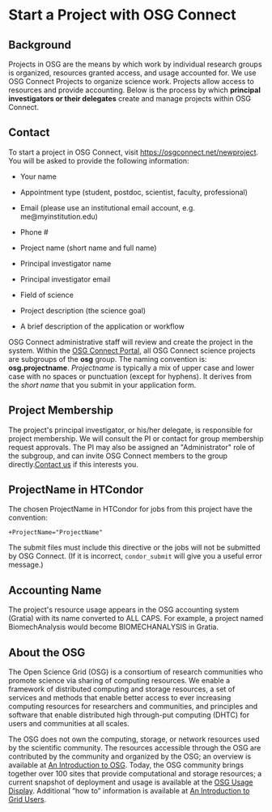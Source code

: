 # Start a Project with OSG Connect

Background
----------

Projects in OSG are the means by which work by individual research groups is
organized, resources granted access, and usage accounted for. We use OSG
Connect Projects to organize science work. Projects allow access to resources
and provide accounting. Below is the process by which **principal
investigators or their delegates** create and manage projects within OSG
Connect.

Contact
-------

To start a project in OSG Connect, visit <https://osgconnect.net/newproject>.
 You will be asked to provide the following information:

-   Your name

-   Appointment type (student, postdoc, scientist, faculty, professional)

-   Email (please use an institutional email account, e.g.
    me\@myinstitution.edu)

-   Phone \#

-   Project name (short name and full name)

-   Principal investigator name

-   Principal investigator email

-   Field of science

-   Project description (the science goal)

-   A brief description of the application or workflow

OSG Connect administrative staff will review and create the project in the
system.  Within the [OSG Connect Portal](<https://portal.osgconnect.net/>), all
OSG Connect science projects are subgroups of the **osg** group. The naming
convention is: **osg.projectname**. *Projectname* is typically a mix of upper
case and lower case with no spaces or punctuation (except for hyphens). It
derives from the *short name* that you submit in your application form.

Project Membership
------------------

The project's principal investigator, or his/her delegate, is responsible for
project membership. We will consult the PI or contact for group membership
request approvals. The PI may also be assigned an "Administrator" role of the
subgroup, and can invite OSG Connect members to the group directly.[Contact
us](<mailto:connect-support@opensciencegrid.org>) if this interests you.

ProjectName in HTCondor 
------------------------

The chosen ProjectName in HTCondor for jobs from this project have the
convention:

    +ProjectName="ProjectName"

The submit files must include this directive or the jobs will not be submitted
by OSG Connect. (If it is incorrect, `condor_submit` will give you a useful
error message.)

Accounting Name
---------------

The project's resource usage appears in the OSG accounting system (Gratia) with
its name converted to ALL CAPS. For example, a project named BiomechAnalysis
would become BIOMECHANALYSIS in Gratia.

 

About the OSG
-------------

The Open Science Grid (OSG) is a consortium of research communities who promote
science via sharing of computing resources. We enable a framework of distributed
computing and storage resources, a set of services and methods that enable
better access to ever increasing computing resources for researchers and
communities, and principles and software that enable distributed high
through-put computing (DHTC) for users and communities at all scales.

The OSG does not own the computing, storage, or network resources used by the
scientific community. The resources accessible through the OSG are contributed
by the community and organized by the OSG; an overview is available at [An
Introduction to
OSG](<http://osg-docdb.opensciencegrid.org/0008/000839/004/OSG%20Intro%20v23.pdf>).
Today, the OSG community brings together over 100 sites that provide
computational and storage resources; a current snapshot of deployment and usage
is available at the [OSG Usage Display](<http://display.grid.iu.edu/>).
Additional “how to” information is available at [An Introduction to Grid
Users](<https://www.opensciencegrid.org/bin/view/Documentation/UsingTheGrid>).
